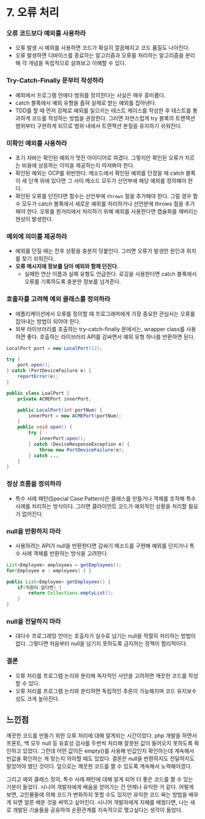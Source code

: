 # 7. 오류 처리

### 오류 코드보다 예외를 사용하라

- 오류 발생 시 예외를 사용하면 코드가 확실히 깔끔해지고 코드 품질도 나아진다.
- 오류 발생하면 디바이스를 종료하는 알고리즘과 오류를 처리하는 알고리즘을 분리해 각 개념을 독립적으로 살펴보고 이해할 수 있다.

### Try-Catch-Finally 문부터 작성하라

- 예외에서 프로그램 안에다 범위를 정의한다는 사실은 매우 흥미롭다.
- catch 블록에서 예외 유형을 좁혀 실제로 받는 예외를 잡아낸다.
- TDD를 할 때 먼저 강제로 예외를 일으키는 테스트 케이스를 작성한 후 테스트를 통과하게 코드를 작성하는 방법을 권장한다. 
그러면 자연스럽게 try 블록의 트랜잭션 범위부터 구현하게 되므로 범위 내에서 트랜잭션 본질을 유지하기 쉬워진다.

### 미확인 예외를 사용하라

- 초기 자바는 확인된 예외가 멋진 아이디어로 여겼다. 그렇지만 확인된 오류가 치르는 비용에 상응하는 이익을 제공하는지 따져봐야 한다.
- 확인된 예외는 OCP를 위반한다. 메소드에서 확인된 예외를 던졌을 때 catch 블록이 세 단계 위에 있다면 그 사이 메소드 모두가 선언부에 해당 예외를 정의해야 한다.
- 확인된 오류를 던진다면 함수는 선언부에 `throws` 절을 추가해야 한다. 그럴 경우 함수 모두가 catch 블록에서 새로운 예외를 처리하거나 선언분에 throws 절을 추가해야 한다. 
오류를 원거리에서 처리하기 위해 예외를 사용한다면 캡슐화를 깨버리는 현상이 발생한다.

### 예외에 의미를 제공하라

- 예외를 던질 때는 전후 상황을 충분히 덧붙인다. 그러면 오류가 발생한 원인과 위치를 찾기 쉬워진다.
- **오류 메시지에 정보를 담아 예외와 함께 던진다.**
    - 실패한 연산 이름과 실패 유형도 언급한다. 로깅을 사용한다면 catch 블록에서 오류를 기록하도록 충분한 정보를 넘겨준다.

### 호출자를 고려해 예외 클래스를 정의하라

- 애플리케이션에서 오류를 정의할 때 프로그래머에게 가장 중요한 관심사는 오류를 잡아내는 방법이 되어야 한다.
- 외부 라이브러리를 호출하는 try-catch-finally 문에서는, wrapper class를 사용하면 좋다. 호출하는 라이브러리 API를 감싸면서 예외 유형 하나를 반환하면 된다.

```java
LocalPort port = new LocalPort(12);

try {
	port.open();
} catch (PortDeviceFailure e) {
	reportError(e);
}

public class LoalPort {
	private ACMEPort innerPort;

	public LocalPort(int portNum) {
		innerPort = new ACMEPort(portNum);
	}
	public void open() {
		try {
			innerPort.open();
		} catch (DeviceResponseException e) {
			throw new PortDeviceFailure(e);
		} catch ...
	}
}
```

### 정상 흐름을 정의하라

- 특수 사례 패턴(Special Case Pattern)은 클래스를 만들거나 객체를 조작해 특수 사례를 처리하는 방식이다. 그러면 클라이언트 코드가 예외적인 상황을 처리할 필요가 없어진다.

### null을 반환하지 마라

- 사용하려는 API가 null을 반환한다면 감싸기 메소드를 구현해 예외를 던지거나 특수 사례 객체를 반환하는 방식을 고려한다.

```java
List<Employee> employees = getEmployees();
for(Employee e : employees) { }

public List<Employee> getEmployees() {
	if(직원이 없다면) {
		return Collections.emptyList();
	}
}
```

### null을 전달하지 마라

- 대다수 프로그래밍 언어는 호출자가 실수로 넘기는 null을 적절히 처리하는 방법이 없다. 그렇다면 처음부터 null을 넘기지 못하도록 금지하는 정책이 합리적이다.

### 결론

- 오류 처리를 프로그램 논리와 분리해 독자적인 사안을 고려하면 깨끗한 코드를 작성할 수 있다.
- 오류 처리를 프로그램 논리와 분리하면 독립적인 추론이 가능해지며 코드 유지보수성도 크게 높아진다.

## 느낀점

깨끗한 코드를 만들기 위한 오류 처리에 대해 알게되는 시간이었다. php 개발을 하면서 프론트, 백 모두 null 등 유효성 검사를 두번씩 처리해 잘못된 값이 들어오지 못하도록 확인하고 있었다. 그런데 어떤 값이든 empty()를 사용해 빈값인지 확인하는데 계속해서 빈값을 확인하는 게 맞는지 의아할 때도 있었다. 결론은 null을 반환하지도 전달하지도 말았어야 했던 것이다. 앞으로는 깨끗한 코드를 짤 수 있도록 계속해서 노력해야겠다. 

그리고 예외 클래스 정의, 특수 사례 패턴에 대해 알게 되어 더 좋은 코드를 짤 수 있는 기분이 들었다. 시니어 개발자에게 배움을 얻어가는 건 언제나 유익한 거 같다. 어떻게 보면, 고인물들에 의해 코드가 변화하지 못할 수도 있지만 유익한 코드 짜는 방법을 배우게 되면 얼른 배운 것을 써먹고 싶어진다. 시니어 개발자에게 지혜를 배웠다면, 나는 새로 개발된 기술들을 공유하여 순환관계를 지속적으로 맺고싶다는 생각이 들었다.
